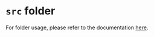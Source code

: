 # `src` folder

For folder usage, please refer to the documentation [here](../docs/structure/README.md#src-package).
